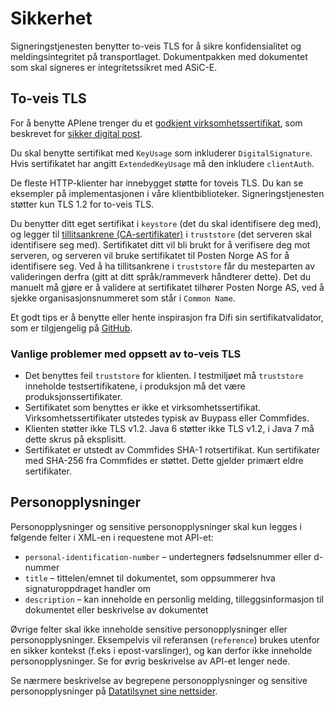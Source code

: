 # Sikkerhet

Signeringstjenesten benytter to-veis TLS for å sikre konfidensialitet og meldingsintegritet på transportlaget. Dokumentpakken med dokumentet som skal signeres er integritetssikret med ASiC-E.

## To-veis TLS

For å benytte APIene trenger du et [godkjent virksomhetssertifikat](https://www.regjeringen.no/no/dokumenter/kravspesifikasjon-for-pki-i-offentlig-se/id611085/), som beskrevet for [sikker digital post](http://begrep.difi.no/SikkerDigitalPost/1.2.0/sikkerhet/sertifikathandtering).

Du skal benytte sertifikat med `KeyUsage` som inkluderer `DigitalSignature`. Hvis sertifikatet har angitt `ExtendedKeyUsage` må den inkludere `clientAuth`.

De fleste HTTP-klienter har innebygget støtte for toveis TLS. Du kan se eksempler på implementasjonen i våre klientbiblioteker. Signeringstjenesten støtter kun TLS 1.2 for to-veis TLS.

Du benytter ditt eget sertifikat i `keystore` (det du skal identifisere deg med), og legger til [tillitsankrene (CA-sertifikater)](http://begrep.difi.no/SikkerDigitalPost/1.2.0/sikkerhet/sertifikathandtering) i `truststore` (det serveren skal identifisere seg med). Sertifikatet ditt vil bli brukt for å verifisere deg mot serveren, og serveren vil bruke sertifikatet til Posten Norge AS for å identifisere seg. Ved å ha tillitsankrene i `truststore` får du mesteparten av valideringen derfra (gitt at ditt språk/rammeverk håndterer dette). Det du manuelt må gjøre er å validere at sertifikatet tilhører Posten Norge AS, ved å sjekke organisasjonsnummeret som står i `Common Name`.

Et godt tips er å benytte eller hente inspirasjon fra Difi sin sertifikatvalidator, som er tilgjengelig på [GitHub](https://github.com/difi/certvalidator).

### Vanlige problemer med oppsett av to-veis TLS

* Det benyttes feil `truststore` for klienten. I testmiljøet må `truststore` inneholde testsertifikatene, i produksjon må det være produksjonssertifikater.
* Sertifikatet som benyttes er ikke et virksomhetssertifikat. Virksomhetssertifikater utstedes typisk av Buypass eller Commfides.
* Klienten støtter ikke TLS v1.2. Java 6 støtter ikke TLS v1.2, i Java 7 må dette skrus på eksplisitt.
* Sertifikatet er utstedt av Commfides SHA-1 rotsertifikat. Kun sertifikater med SHA-256 fra Commfides er støttet. Dette gjelder primært eldre sertifikater.

## Personopplysninger

Personopplysninger og sensitive personopplysninger skal kun legges i følgende felter i XML-en i requestene mot API-et:

* `personal-identification-number` – undertegners fødselsnummer eller d-nummer
* `title` – tittelen/emnet til dokumentet, som oppsummerer hva signaturoppdraget handler om
* `description` – kan inneholde en personlig melding, tilleggsinformasjon til dokumentet eller beskrivelse av dokumentet

Øvrige felter skal ikke inneholde sensitive personopplysninger eller personopplysninger. Eksempelvis vil referansen (`reference`) brukes utenfor en sikker kontekst (f.eks i epost-varslinger), og kan derfor ikke inneholde personopplysninger. Se for øvrig beskrivelse av API-et lenger nede.

Se nærmere beskrivelse av begrepene personopplysninger og sensitive personopplysninger på [Datatilsynet sine nettsider](https://www.datatilsynet.no/personvern/personopplysninger/).
